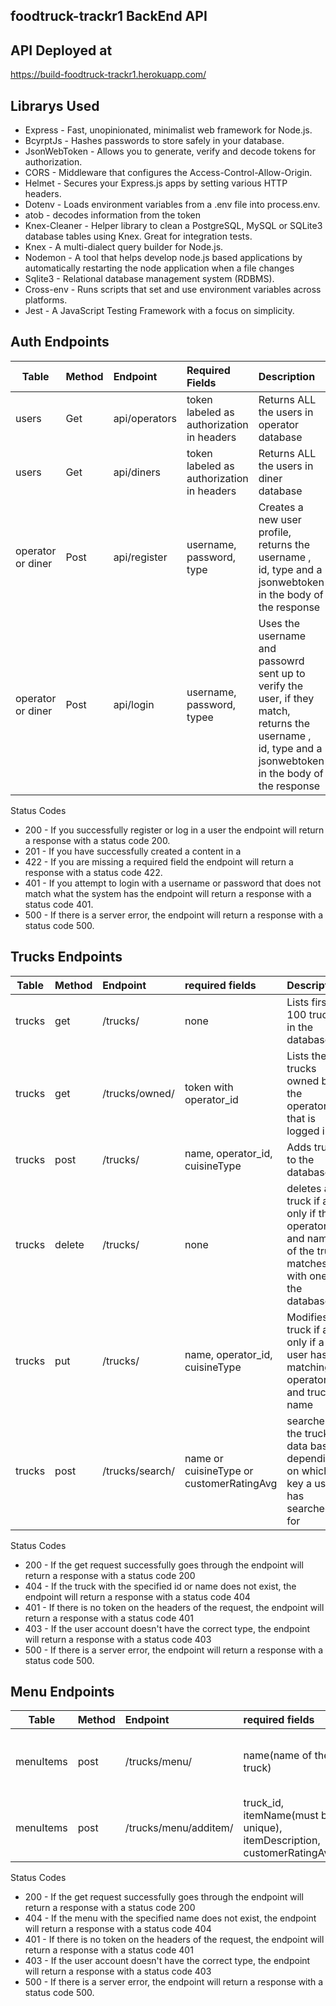 foodtruck-trackr1 BackEnd API
--------------------------------------------

API Deployed at
---------------------------------------------
https://build-foodtruck-trackr1.herokuapp.com/

Librarys Used 
---------------------------------------------
- Express - Fast, unopinionated, minimalist web framework for Node.js.
- BcyrptJs - Hashes passwords to store safely in your database. 
- JsonWebToken - Allows you to generate, verify and decode tokens for authorization. 
- CORS - Middleware that configures the Access-Control-Allow-Origin. 
- Helmet - Secures your Express.js apps by setting various HTTP headers.
- Dotenv - Loads environment variables from a .env file into process.env. 
- atob - decodes information from the token
- Knex-Cleaner - Helper library to clean a PostgreSQL, MySQL or SQLite3 database tables using Knex. Great for integration tests.
- Knex - A multi-dialect query builder for Node.js.
- Nodemon - A tool that helps develop node.js based applications by automatically restarting the node application when a file changes 
- Sqlite3 - Relational database management system (RDBMS).
- Cross-env - Runs scripts that set and use environment variables across platforms.
- Jest - A JavaScript Testing Framework with a focus on simplicity.


Auth Endpoints
--------------------------------------------

| Table    |  Method   |  Endpoint | Required Fields       | Description  |
|----------|:---------|:----------|:----------------------|:-------------|
| users    |  Get     | api/operators |token labeled as authorization in headers |Returns ALL the users in operator database |
| users    |  Get     | api/diners |token labeled as authorization in headers |Returns ALL the users in diner database|
| operator or diner    |  Post     | api/register | username, password, type | Creates a new user profile, returns the username , id, type and a jsonwebtoken in the body of the response|
| operator or diner    |  Post     | api/login | username, password, typee |Uses the username and passowrd sent up to verify the user, if they match, returns the username , id, type and a jsonwebtoken in the body of the response|

Status Codes

- 200 - If you successfully register or log in a user the endpoint will return a response with a status code 200.
- 201 - If you have successfully created a content in a 
- 422 - If you are missing a required field the endpoint will return a response with a status code 422.
- 401 - If you attempt to login with a username or password that does not match what the system has the endpoint will return a response with a status code 401.
- 500 - If there is a server error, the endpoint will return a response with a status code 500.



Trucks Endpoints
----------------------------------------------

| Table    |  Method   |  Endpoint | required fields       | Description  |
|----------|:---------|:----------|:----------------------|:-------------|
| trucks | get | /trucks/ | none | Lists first 100 trucks in the database |
| trucks | get | /trucks/owned/ | token with operator_id| Lists the trucks owned by the operator that is logged in|
| trucks | post | /trucks/ | name, operator_id, cuisineType | Adds truck to the database |
| trucks | delete | /trucks/ | none | deletes a truck if and only if the operator_id and name of the truck matches with one in the database |
| trucks | put | /trucks/ | name, operator_id, cuisineType | Modifies a truck if and only if a user has a matching operator_id and truck name |
| trucks | post | /trucks/search/ | name or cuisineType or customerRatingAvg | searches the truck data base depending on which key a user has searched for |

Status Codes
- 200 - If the get request successfully goes through the endpoint will return a response with a status code 200
- 404 - If the truck with the specified id or name does not exist, the endpoint will return a response with a status code 404
- 401 - If there is no token on the headers of the request, the endpoint will return a response with a status code 401
- 403 - If the user account doesn't have the correct type, the endpoint will return a response with a status code 403
- 500 - If there is a server error, the endpoint will return a response with a status code 500.

Menu Endpoints
----------------------------------------------

| Table    |  Method   |  Endpoint | required fields       | Description  |
|----------|:---------|:----------|:----------------------|:-------------|
| menuItems | post | /trucks/menu/ | name(name of the truck) | list the items in the menu for the given truck |
| menuItems | post | /trucks/menu/additem/ | truck_id, itemName(must be unique), itemDescription, customerRatingAvg | Adds an item in the truck's menu array |

Status Codes
- 200 - If the get request successfully goes through the endpoint will return a response with a status code 200
- 404 - If the menu with the specified name does not exist, the endpoint will return a response with a status code 404
- 401 - If there is no token on the headers of the request, the endpoint will return a response with a status code 401
- 403 - If the user account doesn't have the correct type, the endpoint will return a response with a status code 403
- 500 - If there is a server error, the endpoint will return a response with a status code 500.